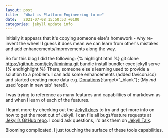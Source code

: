 ```yaml
---
layout: post
title:  "What is Platform Engineering to me"
date:   2021-07-08 15:50:53 +0100
categories: jekyll update info
---
```


Initially it appears that it's copying someone else's homework - why re-invent the wheel! I guess it does mean we can learn from other's mistakes and add enhancements/improvements along the way.

So for this blog I did the following:
{% highlight html %}
git clone https://github.com/jekyll/minima.git 
bundle install
bundler exec jekyll serve
{% endhighlight %}
There, someone else's learning used to provide a solution to a problem. I can add some enhancements (added favicon.ico) and started creating more data e.g. [Donations](http://localhost:4000/donate.html){:target="_blank"}; (My _md_ used 'open in new tab' here!!).

I was trying to reference as many features and capabilities of markdown as and when I learn of each of the features.

I learnt more by checking out the [Jekyll docs][jekyll-docs] to try and get more info on how to get the most out of Jekyll. I can file all bugs/feature requests at [Jekyll’s GitHub repo][jekyll-gh]. I could ask questions, I'd ask them on [Jekyll Talk][jekyll-talk].

Blooming complicated. I just touching the surface of these tools capabilities.

[//]: # (Comment - This is where I create the links for the above)
[jekyll-docs]: https://jekyllrb.com/docs/home
[jekyll-gh]:   https://github.com/jekyll/jekyll
[jekyll-talk]: https://talk.jekyllrb.com/
